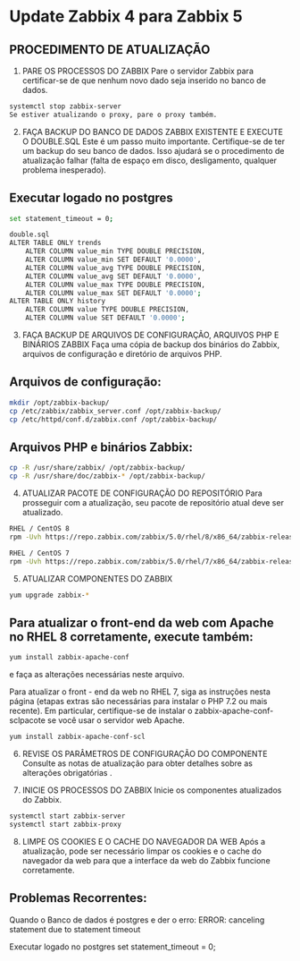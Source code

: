# Update Zabbix 4 para Zabbix 5

## PROCEDIMENTO DE ATUALIZAÇÃO

1. PARE OS PROCESSOS DO ZABBIX
Pare o servidor Zabbix para certificar-se de que nenhum novo dado seja inserido no banco de dados.

```sh
systemctl stop zabbix-server
Se estiver atualizando o proxy, pare o proxy também.
```

2. FAÇA BACKUP DO BANCO DE DADOS ZABBIX EXISTENTE E EXECUTE O DOUBLE.SQL
Este é um passo muito importante. Certifique-se de ter um backup do seu banco de dados. Isso ajudará se o procedimento de atualização falhar (falta de espaço em disco, desligamento, qualquer problema inesperado).

## Executar logado no postgres

```sh
set statement_timeout = 0;

double.sql
ALTER TABLE ONLY trends
	ALTER COLUMN value_min TYPE DOUBLE PRECISION,
	ALTER COLUMN value_min SET DEFAULT '0.0000',
	ALTER COLUMN value_avg TYPE DOUBLE PRECISION,
	ALTER COLUMN value_avg SET DEFAULT '0.0000',
	ALTER COLUMN value_max TYPE DOUBLE PRECISION,
	ALTER COLUMN value_max SET DEFAULT '0.0000';
ALTER TABLE ONLY history
	ALTER COLUMN value TYPE DOUBLE PRECISION,
	ALTER COLUMN value SET DEFAULT '0.0000';
```

3. FAÇA BACKUP DE ARQUIVOS DE CONFIGURAÇÃO, ARQUIVOS PHP E BINÁRIOS ZABBIX
Faça uma cópia de backup dos binários do Zabbix, arquivos de configuração e diretório de arquivos PHP.

## Arquivos de configuração:
```sh
mkdir /opt/zabbix-backup/
cp /etc/zabbix/zabbix_server.conf /opt/zabbix-backup/
cp /etc/httpd/conf.d/zabbix.conf /opt/zabbix-backup/
```

## Arquivos PHP e binários Zabbix:
```sh
cp -R /usr/share/zabbix/ /opt/zabbix-backup/
cp -R /usr/share/doc/zabbix-* /opt/zabbix-backup/
```

4. ATUALIZAR PACOTE DE CONFIGURAÇÃO DO REPOSITÓRIO
Para prosseguir com a atualização, seu pacote de repositório atual deve ser atualizado.

```sh
RHEL / CentOS 8
rpm -Uvh https://repo.zabbix.com/zabbix/5.0/rhel/8/x86_64/zabbix-release-5.0-1.el8.noarch.rpm

RHEL / CentOS 7
rpm -Uvh https://repo.zabbix.com/zabbix/5.0/rhel/7/x86_64/zabbix-release-5.0-1.el7.noarch.rpm
```

5. ATUALIZAR COMPONENTES DO ZABBIX

```sh
yum upgrade zabbix-*
```

## Para atualizar o front-end da web com Apache no RHEL 8 corretamente, execute também:
```sh
yum install zabbix-apache-conf
```
e faça as alterações necessárias neste arquivo.

Para atualizar o front - end da web no RHEL 7, siga as instruções nesta página (etapas extras são necessárias para instalar o PHP 7.2 ou mais recente).
Em particular, certifique-se de instalar o zabbix-apache-conf-sclpacote se você usar o servidor web Apache.
```sh
yum install zabbix-apache-conf-scl
```
6. REVISE OS PARÂMETROS DE CONFIGURAÇÃO DO COMPONENTE
Consulte as notas de atualização para obter detalhes sobre as alterações obrigatórias .

7. INICIE OS PROCESSOS DO ZABBIX
Inicie os componentes atualizados do Zabbix.
```sh
systemctl start zabbix-server
systemctl start zabbix-proxy
```
8. LIMPE OS COOKIES E O CACHE DO NAVEGADOR DA WEB
Após a atualização, pode ser necessário limpar os cookies e o cache do navegador da web para que a interface da web do Zabbix funcione corretamente.

## Problemas Recorrentes:

Quando o Banco de dados é postgres e der o erro: 
ERROR:  canceling statement due to statement timeout

Executar logado no postgres
set statement_timeout = 0;
